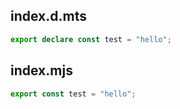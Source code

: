 ## index.d.mts

```ts
export declare const test = "hello";

```

## index.mjs

```js
export const test = "hello";

```
